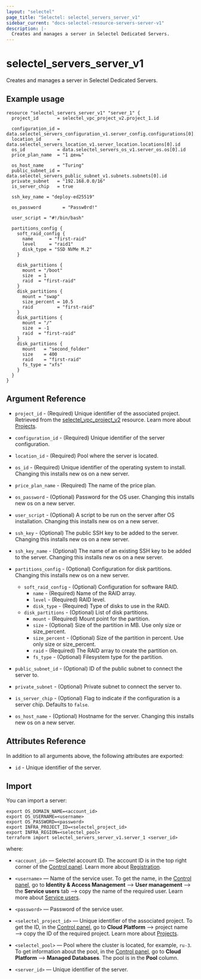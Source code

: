 ```yaml
---
layout: "selectel"
page_title: "Selectel: selectel_servers_server_v1"
sidebar_current: "docs-selectel-resource-servers-server-v1"
description: |-
  Creates and manages a server in Selectel Dedicated Servers.
---
```


# selectel\_servers\_server\_v1

Creates and manages a server in Selectel Dedicated Servers.

## Example usage

```hcl
resource "selectel_servers_server_v1" "server_1" {
  project_id       = selectel_vpc_project_v2.project_1.id
  
  configuration_id = data.selectel_servers_configuration_v1.server_config.configurations[0].id
  location_id      = data.selectel_servers_location_v1.server_location.locations[0].id
  os_id            = data.selectel_servers_os_v1.server_os.os[0].id
  price_plan_name  = "1 день"
  
  os_host_name     = "Turing"
  public_subnet_id = data.selectel_servers_public_subnet_v1.subnets.subnets[0].id
  private_subnet   = "192.168.0.0/16"
  is_server_chip   = true

  ssh_key_name = "deploy-ed25519"

  os_password        = "Passw0rd!"

  user_script = "#!/bin/bash"

  partitions_config {
    soft_raid_config {
      name      = "first-raid"
      level     = "raid1"
      disk_type = "SSD NVMe M.2"
    }

    disk_partitions {
      mount = "/boot"
      size  = 1
      raid  = "first-raid"
    }
    disk_partitions {
      mount = "swap"
      size_percent = 10.5
      raid         = "first-raid"
    }
    disk_partitions {
      mount = "/"
      size  = -1
      raid  = "first-raid"
    }
    disk_partitions {
      mount   = "second_folder"
      size    = 400
      raid    = "first-raid"
      fs_type = "xfs"
    }
  }
}
```

## Argument Reference

* `project_id` - (Required) Unique identifier of the associated project.  Retrieved from the [selectel_vpc_project_v2](https://registry.terraform.io/providers/selectel/selectel/latest/docs/resources/vpc_project_v2) resource. Learn more about [Projects](https://docs.selectel.ru/en/control-panel-actions/projects/about-projects/).

* `configuration_id` - (Required) Unique identifier of the server configuration. 

* `location_id` - (Required) Pool where the server is located. 

* `os_id` - (Required) Unique identifier of the operating system to install. Changing this installs new os on a new server.

* `price_plan_name` - (Required) The name of the price plan.

* `os_password` - (Optional) Password for the OS user. Changing this installs new os on a new server.

* `user_script` - (Optional) A script to be run on the server after OS installation. Changing this installs new os on a new server.

* `ssh_key` - (Optional) The public SSH key to be added to the server. Changing this installs new os on a new server.

* `ssh_key_name` - (Optional) The name of an existing SSH key to be added to the server. Changing this installs new os on a new server.

* `partitions_config` - (Optional) Configuration for disk partitions. Changing this installs new os on a new server.
  * `soft_raid_config` - (Optional) Configuration for software RAID.
    * `name` - (Required) Name of the RAID array.
    * `level` - (Required) RAID level.
    * `disk_type` - (Required) Type of disks to use in the RAID.
  * `disk_partitions` - (Optional) List of disk partitions.
    * `mount` - (Required) Mount point for the partition.
    * `size` - (Optional) Size of the partition in MB. Use only size or size_percent.
    * `size_percent` - (Optional) Size of the partition in percent. Use only size or size_percent.
    * `raid` - (Required) The RAID array to create the partition on.
    * `fs_type` - (Optional) Filesystem type for the partition.

* `public_subnet_id` - (Optional) ID of the public subnet to connect the server to. 

* `private_subnet` - (Optional) Private subnet to connect the server to. 

* `is_server_chip` - (Optional) Flag to indicate if the configuration is a server chip. Defaults to `false`. 

* `os_host_name` - (Optional) Hostname for the server. Changing this installs new os on a new server.

## Attributes Reference

In addition to all arguments above, the following attributes are exported:

* `id` - Unique identifier of the server.

## Import

You can import a server:

```shell
export OS_DOMAIN_NAME=<account_id>
export OS_USERNAME=<username>
export OS_PASSWORD=<password>
export INFRA_PROJECT_ID=<selectel_project_id>
export INFRA_REGION=<selectel_pool>
terraform import selectel_servers_server_v1.server_1 <server_id>
```

where:

* `<account_id>` — Selectel account ID. The account ID is in the top right corner of the [Control panel](https://my.selectel.ru/). Learn more about [Registration](https://docs.selectel.ru/en/control-panel-actions/account/registration/).

* `<username>` — Name of the service user. To get the name, in the [Control panel](https://my.selectel.ru/iam/users_management/users?type=service), go to **Identity & Access Management** ⟶ **User management** ⟶ the **Service users** tab ⟶ copy the name of the required user. Learn more about [Service users](https://docs.selectel.ru/en/control-panel-actions/users-and-roles/user-types-and-roles/).

* `<password>` — Password of the service user.

* `<selectel_project_id>` — Unique identifier of the associated project. To get the ID, in the [Control panel](https://my.selectel.ru/vpc/dbaas), go to **Cloud Platform** ⟶ project name ⟶ copy the ID of the required project. Learn more about [Projects](https://docs.selectel.ru/en/control-panel-actions/projects/about-projects/).

* `<selectel_pool>` — Pool where the cluster is located, for example, `ru-3`. To get information about the pool, in the [Control panel](https://my.selectel.ru/vpc/dbaas/), go to **Cloud Platform** ⟶ **Managed Databases**. The pool is in the **Pool** column.

* `<server_id>` — Unique identifier of the server.
